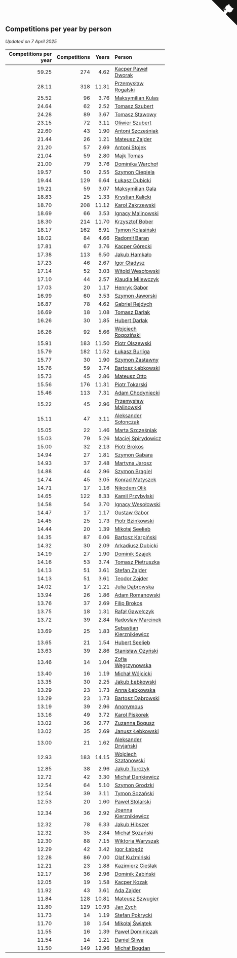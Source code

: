 ## Competitions per year by person

*Updated on  7 April 2025*

| Competitions per year | Competitions | Years | Person |
| ---: | ---: | ---: | :--- |
| 59.25 | 274 | 4.62 | [Kacper Paweł Dworak](https://www.worldcubeassociation.org/persons/2020DWOR01) |
| 28.11 | 318 | 11.31 | [Przemysław Rogalski](https://www.worldcubeassociation.org/persons/2013ROGA02) |
| 25.52 | 96 | 3.76 | [Maksymilian Kulas](https://www.worldcubeassociation.org/persons/2021KULA02) |
| 24.64 | 62 | 2.52 | [Tomasz Szubert](https://www.worldcubeassociation.org/persons/2022SZUB02) |
| 24.28 | 89 | 3.67 | [Tomasz Stawowy](https://www.worldcubeassociation.org/persons/2021STAW01) |
| 23.15 | 72 | 3.11 | [Oliwier Szubert](https://www.worldcubeassociation.org/persons/2022SZUB01) |
| 22.60 | 43 | 1.90 | [Antoni Szcześniak](https://www.worldcubeassociation.org/persons/2023SZCZ04) |
| 21.44 | 26 | 1.21 | [Mateusz Zajder](https://www.worldcubeassociation.org/persons/2024ZAJD01) |
| 21.20 | 57 | 2.69 | [Antoni Stojek](https://www.worldcubeassociation.org/persons/2022STOJ03) |
| 21.04 | 59 | 2.80 | [Majk Tomas](https://www.worldcubeassociation.org/persons/2022TOMA05) |
| 21.00 | 79 | 3.76 | [Dominika Warchoł](https://www.worldcubeassociation.org/persons/2021WARC01) |
| 19.57 | 50 | 2.55 | [Szymon Ciepiela](https://www.worldcubeassociation.org/persons/2022CIEP01) |
| 19.44 | 129 | 6.64 | [Łukasz Dubicki](https://www.worldcubeassociation.org/persons/2018DUBI01) |
| 19.21 | 59 | 3.07 | [Maksymilian Gala](https://www.worldcubeassociation.org/persons/2022GALA01) |
| 18.83 | 25 | 1.33 | [Krystian Kalicki](https://www.worldcubeassociation.org/persons/2023KALI10) |
| 18.70 | 208 | 11.12 | [Karol Zakrzewski](https://www.worldcubeassociation.org/persons/2014ZAKR01) |
| 18.69 | 66 | 3.53 | [Ignacy Malinowski](https://www.worldcubeassociation.org/persons/2021MALI02) |
| 18.30 | 214 | 11.70 | [Krzysztof Bober](https://www.worldcubeassociation.org/persons/2013BOBE01) |
| 18.17 | 162 | 8.91 | [Tymon Kolasiński](https://www.worldcubeassociation.org/persons/2016KOLA02) |
| 18.02 | 84 | 4.66 | [Radomił Baran](https://www.worldcubeassociation.org/persons/2020BARA02) |
| 17.81 | 67 | 3.76 | [Kacper Górecki](https://www.worldcubeassociation.org/persons/2021GORE01) |
| 17.38 | 113 | 6.50 | [Jakub Hamkało](https://www.worldcubeassociation.org/persons/2018HAMK01) |
| 17.23 | 46 | 2.67 | [Igor Gładysz](https://www.worldcubeassociation.org/persons/2022GLAD01) |
| 17.14 | 52 | 3.03 | [Witold Wesołowski](https://www.worldcubeassociation.org/persons/2022WESO01) |
| 17.10 | 44 | 2.57 | [Klaudia Milewczyk](https://www.worldcubeassociation.org/persons/2022MILE05) |
| 17.03 | 20 | 1.17 | [Henryk Gabor](https://www.worldcubeassociation.org/persons/2024GABO02) |
| 16.99 | 60 | 3.53 | [Szymon Jaworski](https://www.worldcubeassociation.org/persons/2021JAWO01) |
| 16.87 | 78 | 4.62 | [Gabriel Rejdych](https://www.worldcubeassociation.org/persons/2020REJD01) |
| 16.69 | 18 | 1.08 | [Tomasz Darłak](https://www.worldcubeassociation.org/persons/2024DARL01) |
| 16.26 | 30 | 1.85 | [Hubert Darłak](https://www.worldcubeassociation.org/persons/2023DARL03) |
| 16.26 | 92 | 5.66 | [Wojciech Rogoziński](https://www.worldcubeassociation.org/persons/2019ROGO04) |
| 15.91 | 183 | 11.50 | [Piotr Olszewski](https://www.worldcubeassociation.org/persons/2013OLSZ02) |
| 15.79 | 182 | 11.52 | [Łukasz Burliga](https://www.worldcubeassociation.org/persons/2013BURL01) |
| 15.77 | 30 | 1.90 | [Szymon Zastawny](https://www.worldcubeassociation.org/persons/2023ZAST01) |
| 15.76 | 59 | 3.74 | [Bartosz Łebkowski](https://www.worldcubeassociation.org/persons/2021LEBK01) |
| 15.73 | 45 | 2.86 | [Mateusz Otto](https://www.worldcubeassociation.org/persons/2022OTTO01) |
| 15.56 | 176 | 11.31 | [Piotr Tokarski](https://www.worldcubeassociation.org/persons/2013TOKA01) |
| 15.46 | 113 | 7.31 | [Adam Chodyniecki](https://www.worldcubeassociation.org/persons/2017CHOD02) |
| 15.22 | 45 | 2.96 | [Przemysław Malinowski](https://www.worldcubeassociation.org/persons/2022MALI01) |
| 15.11 | 47 | 3.11 | [Aleksander Sołonczak](https://www.worldcubeassociation.org/persons/2022SOLO01) |
| 15.05 | 22 | 1.46 | [Marta Szcześniak](https://www.worldcubeassociation.org/persons/2023SZCZ07) |
| 15.03 | 79 | 5.26 | [Maciej Spirydowicz](https://www.worldcubeassociation.org/persons/2020SPIR01) |
| 15.00 | 32 | 2.13 | [Piotr Brokos](https://www.worldcubeassociation.org/persons/2023BROK01) |
| 14.94 | 27 | 1.81 | [Szymon Gabara](https://www.worldcubeassociation.org/persons/2023GABA01) |
| 14.93 | 37 | 2.48 | [Martyna Jarosz](https://www.worldcubeassociation.org/persons/2022JARO01) |
| 14.88 | 44 | 2.96 | [Szymon Brągiel](https://www.worldcubeassociation.org/persons/2022BRAG03) |
| 14.74 | 45 | 3.05 | [Konrad Matyszek](https://www.worldcubeassociation.org/persons/2022MATY02) |
| 14.71 | 17 | 1.16 | [Nikodem Olik](https://www.worldcubeassociation.org/persons/2024OLIK01) |
| 14.65 | 122 | 8.33 | [Kamil Przybylski](https://www.worldcubeassociation.org/persons/2016PRZY01) |
| 14.58 | 54 | 3.70 | [Ignacy Wesołowski](https://www.worldcubeassociation.org/persons/2021WESO01) |
| 14.47 | 17 | 1.17 | [Gustaw Gabor](https://www.worldcubeassociation.org/persons/2024GABO01) |
| 14.45 | 25 | 1.73 | [Piotr Bzinkowski](https://www.worldcubeassociation.org/persons/2023BZIN01) |
| 14.44 | 20 | 1.39 | [Mikołaj Seelieb](https://www.worldcubeassociation.org/persons/2023SEEL04) |
| 14.35 | 87 | 6.06 | [Bartosz Karpiński](https://www.worldcubeassociation.org/persons/2019KARP03) |
| 14.32 | 30 | 2.09 | [Arkadiusz Dubicki](https://www.worldcubeassociation.org/persons/2023DUBI01) |
| 14.19 | 27 | 1.90 | [Dominik Szajek](https://www.worldcubeassociation.org/persons/2023SZAJ01) |
| 14.16 | 53 | 3.74 | [Tomasz Pietruszka](https://www.worldcubeassociation.org/persons/2021PIET01) |
| 14.13 | 51 | 3.61 | [Stefan Zajder](https://www.worldcubeassociation.org/persons/2021ZAJD02) |
| 14.13 | 51 | 3.61 | [Teodor Zajder](https://www.worldcubeassociation.org/persons/2021ZAJD03) |
| 14.02 | 17 | 1.21 | [Julia Dąbrowska](https://www.worldcubeassociation.org/persons/2024DABR01) |
| 13.94 | 26 | 1.86 | [Adam Romanowski](https://www.worldcubeassociation.org/persons/2023ROMA10) |
| 13.76 | 37 | 2.69 | [Filip Brokos](https://www.worldcubeassociation.org/persons/2022BROK03) |
| 13.75 | 18 | 1.31 | [Rafał Gawełczyk](https://www.worldcubeassociation.org/persons/2023GAWE01) |
| 13.72 | 39 | 2.84 | [Radosław Marcinek](https://www.worldcubeassociation.org/persons/2022MARC05) |
| 13.69 | 25 | 1.83 | [Sebastian Kierznikiewicz](https://www.worldcubeassociation.org/persons/2023KIER02) |
| 13.65 | 21 | 1.54 | [Hubert Seelieb](https://www.worldcubeassociation.org/persons/2023SEEL02) |
| 13.63 | 39 | 2.86 | [Stanisław Ożyński](https://www.worldcubeassociation.org/persons/2022OZYN01) |
| 13.46 | 14 | 1.04 | [Zofia Węgrzynowska](https://www.worldcubeassociation.org/persons/2024WEGR01) |
| 13.40 | 16 | 1.19 | [Michał Wójcicki](https://www.worldcubeassociation.org/persons/2024WOJC01) |
| 13.35 | 30 | 2.25 | [Jakub Łebkowski](https://www.worldcubeassociation.org/persons/2023LEBK01) |
| 13.29 | 23 | 1.73 | [Anna Łebkowska](https://www.worldcubeassociation.org/persons/2023LEBK04) |
| 13.29 | 23 | 1.73 | [Bartosz Dąbrowski](https://www.worldcubeassociation.org/persons/2023DABR07) |
| 13.19 | 39 | 2.96 | [Anonymous](https://www.worldcubeassociation.org/persons/2022ANON03) |
| 13.16 | 49 | 3.72 | [Karol Piskorek](https://www.worldcubeassociation.org/persons/2021PISK01) |
| 13.02 | 36 | 2.77 | [Zuzanna Bogusz](https://www.worldcubeassociation.org/persons/2022BOGU01) |
| 13.02 | 35 | 2.69 | [Janusz Łebkowski](https://www.worldcubeassociation.org/persons/2022LEBK01) |
| 13.00 | 21 | 1.62 | [Aleksander Dryjański](https://www.worldcubeassociation.org/persons/2023DRYJ01) |
| 12.93 | 183 | 14.15 | [Wojciech Szatanowski](https://www.worldcubeassociation.org/persons/2011SZAT01) |
| 12.85 | 38 | 2.96 | [Jakub Turczyk](https://www.worldcubeassociation.org/persons/2022TURC02) |
| 12.72 | 42 | 3.30 | [Michał Denkiewicz](https://www.worldcubeassociation.org/persons/2021DENK01) |
| 12.54 | 64 | 5.10 | [Szymon Grodzki](https://www.worldcubeassociation.org/persons/2020GROD01) |
| 12.54 | 39 | 3.11 | [Tymon Sozański](https://www.worldcubeassociation.org/persons/2022SOZA01) |
| 12.53 | 20 | 1.60 | [Paweł Stolarski](https://www.worldcubeassociation.org/persons/2023STOL04) |
| 12.34 | 36 | 2.92 | [Joanna Kierznikiewicz](https://www.worldcubeassociation.org/persons/2022KIER01) |
| 12.32 | 78 | 6.33 | [Jakub Hibszer](https://www.worldcubeassociation.org/persons/2018HIBS01) |
| 12.32 | 35 | 2.84 | [Michał Sozański](https://www.worldcubeassociation.org/persons/2022SOZA02) |
| 12.30 | 88 | 7.15 | [Wiktoria Waryszak](https://www.worldcubeassociation.org/persons/2018WARY01) |
| 12.29 | 42 | 3.42 | [Igor Łabędź](https://www.worldcubeassociation.org/persons/2021LABE01) |
| 12.28 | 86 | 7.00 | [Olaf Kuźmiński](https://www.worldcubeassociation.org/persons/2018KUZM02) |
| 12.21 | 23 | 1.88 | [Kazimierz Cieślak](https://www.worldcubeassociation.org/persons/2023CIES01) |
| 12.17 | 36 | 2.96 | [Dominik Żabiński](https://www.worldcubeassociation.org/persons/2022ZABI01) |
| 12.05 | 19 | 1.58 | [Kacper Kozak](https://www.worldcubeassociation.org/persons/2023KOZA05) |
| 11.92 | 43 | 3.61 | [Ada Zajder](https://www.worldcubeassociation.org/persons/2021ZAJD01) |
| 11.84 | 128 | 10.81 | [Mateusz Szwugier](https://www.worldcubeassociation.org/persons/2014SZWU01) |
| 11.80 | 129 | 10.93 | [Jan Zych](https://www.worldcubeassociation.org/persons/2014ZYCH01) |
| 11.73 | 14 | 1.19 | [Stefan Pokrycki](https://www.worldcubeassociation.org/persons/2024POKR01) |
| 11.70 | 18 | 1.54 | [Mikołaj Świątek](https://www.worldcubeassociation.org/persons/2023SWIA01) |
| 11.55 | 16 | 1.39 | [Paweł Dominiczak](https://www.worldcubeassociation.org/persons/2023DOMI21) |
| 11.54 | 14 | 1.21 | [Daniel Śliwa](https://www.worldcubeassociation.org/persons/2024SLIW01) |
| 11.50 | 149 | 12.96 | [Michał Bogdan](https://www.worldcubeassociation.org/persons/2012BOGD01) |


<a href="https://github.com/maxidragon/wca_statistics_pl" class="github-corner" aria-label="View source on Github"><svg width="80" height="80" viewBox="0 0 250 250" style="fill:#151513; color:#fff; position: absolute; top: 0; border: 0; right: 0;" aria-hidden="true"><path d="M0,0 L115,115 L130,115 L142,142 L250,250 L250,0 Z"></path><path d="M128.3,109.0 C113.8,99.7 119.0,89.6 119.0,89.6 C122.0,82.7 120.5,78.6 120.5,78.6 C119.2,72.0 123.4,76.3 123.4,76.3 C127.3,80.9 125.5,87.3 125.5,87.3 C122.9,97.6 130.6,101.9 134.4,103.2" fill="currentColor" style="transform-origin: 130px 106px;" class="octo-arm"></path><path d="M115.0,115.0 C114.9,115.1 118.7,116.5 119.8,115.4 L133.7,101.6 C136.9,99.2 139.9,98.4 142.2,98.6 C133.8,88.0 127.5,74.4 143.8,58.0 C148.5,53.4 154.0,51.2 159.7,51.0 C160.3,49.4 163.2,43.6 171.4,40.1 C171.4,40.1 176.1,42.5 178.8,56.2 C183.1,58.6 187.2,61.8 190.9,65.4 C194.5,69.0 197.7,73.2 200.1,77.6 C213.8,80.2 216.3,84.9 216.3,84.9 C212.7,93.1 206.9,96.0 205.4,96.6 C205.1,102.4 203.0,107.8 198.3,112.5 C181.9,128.9 168.3,122.5 157.7,114.1 C157.9,116.9 156.7,120.9 152.7,124.9 L141.0,136.5 C139.8,137.7 141.6,141.9 141.8,141.8 Z" fill="currentColor" class="octo-body"></path></svg></a><style>.github-corner:hover .octo-arm{animation:octocat-wave 560ms ease-in-out}@keyframes octocat-wave{0%,100%{transform:rotate(0)}20%,60%{transform:rotate(-25deg)}40%,80%{transform:rotate(10deg)}}@media (max-width:500px){.github-corner:hover .octo-arm{animation:none}.github-corner .octo-arm{animation:octocat-wave 560ms ease-in-out}}</style>
